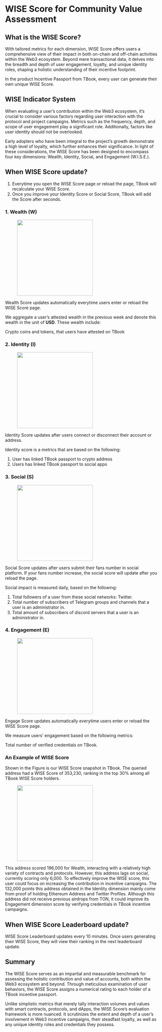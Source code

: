 # WISE Score for Community Value Assessment

## What is the WISE Score?

With tailored metrics for each dimension, WISE Score offers users a comprehensive view of their impact in both on-chain and off-chain activities within the Web3 ecosystem. Beyond mere transactional data, it delves into the breadth and depth of user engagement, loyalty, and unique identity roles, shaping a holistic understanding of their incentive footprint.

In the product Incentive Passport from TBook, every user can generate their own unique WISE Score.

## WISE Indicator System

When evaluating a user’s contribution within the Web3 ecosystem, it’s crucial to consider various factors regarding user interaction with the protocol and project campaigns. Metrics such as the frequency, depth, and scope of user engagement play a significant role. Additionally, factors like user identity should not be overlooked.

Early adopters who have been integral to the project’s growth demonstrate a high level of loyalty, which further enhances their significance. In light of these considerations, the WISE Score has been designed to encompass four key dimensions: Wealth, Identity, Social, and Engagement (W.I.S.E.).

## When WISE Score update?

1. Everytime you open the WISE Score page or reload the page, TBook will recalculate your WISE Score.
2. Once you improve your Identity Score or Social Score, TBook will add the Score after seconds.

### 1. Wealth (W)

<div align="left">

<figure><img src="pics/Wealth Score.png" alt="" width="250"><figcaption></figcaption></figure>
</div>

Wealth Score updates automatically everytime users enter or reload the WISE Score page.

We aggregate a user’s attested wealth in the previous week and denote this wealth in the unit of **USD**. These wealth include:

Crypto coins and tokens, that users have attested on TBook

### 2. Identity (I)

<div align="left">

<figure><img src="pics/identity.png" alt="" width="250"><figcaption></figcaption></figure>
</div>

Identity Score updates after users connect or disconnect their account or address.

Identity score is a metrics that are based on the following:

1. User has linked TBook passport to crypto address
2. Users has linked TBook passport to social apps

### 3. Social (S)

<div align="left">

<figure><img src="pics/social.png" alt="" width="250"><figcaption></figcaption></figure>
</div>

Social Score updates after users submit their fans number in social platform.
If your fans number increase, the social score will update after you reload the page.

Social impact is measured daily, based on the following:

1. Total followers of a user from these social networks: Twitter.
2. Total number of subscribers of Telegram groups and channels that a user is an administrator in.
3. Total amount of subscribers of discord servers that a user is an administrator in.

### 4. Engagement (E)

<div align="left">

<figure><img src="pics/engagement.png" alt="" width="250"><figcaption></figcaption></figure>
</div>

Engage Score updates automatically everytime users enter or reload the WISE Score page.

We measure users’ engagement based on the following metrics:

Total number of verified credentials on TBook.

### An Example of WISE Score

Shown in the Figure is our WISE Score snapshot in TBook. The queried address had a WISE Score of 353,230, ranking in the top 30% among all TBook WISE Score holders.

<div align="left">

<figure><img src="pics/examplewise.png" alt="" width="250"><figcaption></figcaption></figure>
</div>

This address scored 196,000 for Wealth, interacting with a relatively high variety of contracts and protocols. However, this address lags on social, currently scoring only 6,000. To effectively improve the WISE score, this user could focus on increasing the contribution in incentive campaigns. The 132,000 points this address obtained in the Identity dimension mainly come from proof of holding Ethereum Address and Twitter Profiles. Although this address did not receive previous airdrops from TON, it could improve its Engagement dimension score by verifying credentials in TBook incentive campaigns.

## When WISE Score Leaderboard update?
WISE Score Leaderboard updates every 10 minutes.
Once users generating their WISE Score, they will view their ranking in the next leaderboard update.

## Summary

The WISE Score serves as an impartial and measurable benchmark for assessing the holistic contribution and value of accounts, both within the Web3 ecosystem and beyond. Through meticulous examination of user behaviors, the WISE Score assigns a numerical rating to each holder of a TBook incentive passport.

Unlike simplistic metrics that merely tally interaction volumes and values with smart contracts, protocols, and dApps, the WISE Score’s evaluation framework is more nuanced. It scrutinizes the extent and depth of a user’s involvement in Web3 incentive campaigns, their steadfast loyalty, as well as any unique identity roles and credentials they possess.
